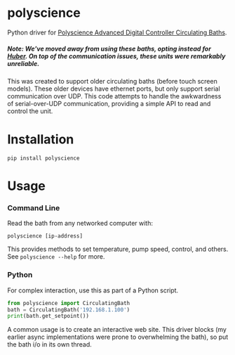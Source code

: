 polyscience
===========

Python driver for [Polyscience Advanced Digital Controller Circulating Baths](https://polyscience.com/products/circulating-baths/heated-circulators/integrated-heated-baths/advanced-digital-controller).

##### Note: We've moved away from using these baths, opting instead for [Huber](https://github.com/numat/huber). On top of the communication issues, these units were remarkably unreliable.

This was created to support older circulating baths (before touch screen models).
These older devices have ethernet ports, but only support serial communication
over UDP. This code attempts to handle the awkwardness of serial-over-UDP communication,
providing a simple API to read and control the unit.

Installation
============

```
pip install polyscience
```

Usage
=====

### Command Line

Read the bath from any networked computer with:

```
polyscience [ip-address]
```

This provides methods to set temperature, pump speed, control, and others. See `polyscience --help` for more.

### Python

For complex interaction, use this as part of a Python script.

```python
from polyscience import CirculatingBath
bath = CirculatingBath('192.168.1.100')
print(bath.get_setpoint())
```

A common usage is to create an interactive web site. This driver blocks (my earlier async implementations were prone to overwhelming the bath), so put the bath i/o in its own thread.
